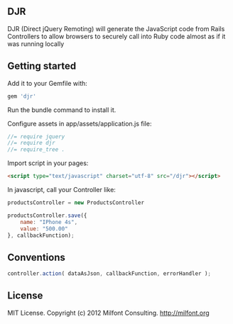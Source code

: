 ## DJR

DJR (Direct jQuery Remoting) will generate the JavaScript code from Rails Controllers to allow browsers to securely call into Ruby code almost as if it was running locally

## Getting started

Add it to your Gemfile with:

```ruby
gem 'djr'
```

Run the bundle command to install it.

Configure assets in app/assets/application.js file:

```javascript
//= require jquery
//= require djr
//= require_tree .
```

Import script in your pages:

```html
<script type="text/javascript" charset="utf-8" src="/djr"></script>
```

In javascript, call your Controller like:

```javascript
productsController = new ProductsController

productsController.save({
	name: "IPhone 4s",
	value: "500.00"
}, callbackFunction);
```

## Conventions

```javascript
controller.action( dataAsJson, callbackFunction, errorHandler );
```

## License

MIT License. Copyright (c) 2012 Milfont Consulting. http://milfont.org
